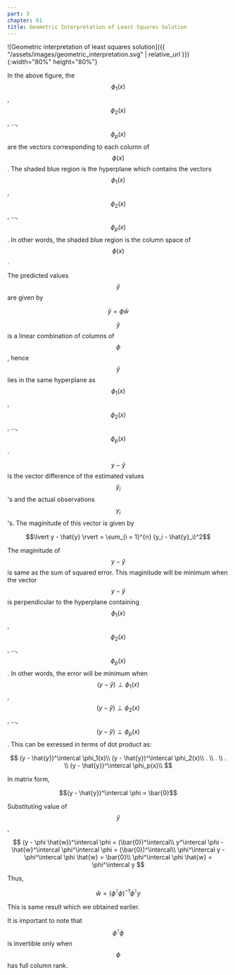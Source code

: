 ```yaml
---
part: 3
chapter: 01
title: Geometric Interpretation of Least Squares Solution
---
```

![Geometric interpretation of least squares solution]({{ "/assets/images/geometric_interpretation.svg" | relative_url }}){:width="80%" height="80%"}

In the above figure, the $$\phi_1(x)$$, $$\phi_2(x)$$, ..., $$\phi_p(x)$$ are 
the vectors corresponding to each column of $$\phi(x)$$. The shaded blue 
region is the hyperplane which contains the vectors $$\phi_1(x)$$, 
$$\phi_2(x)$$, ..., $$\phi_p(x)$$. In other words, the shaded blue region is 
the column space of $$\phi(x)$$.

The predicted values $$\hat{y}$$ are given by

$$\hat{y} = \phi \hat{w}$$

$$\hat{y}$$ is a linear combination of columns of $$\phi$$, hence $$\hat{y}$$ 
lies in the same hyperplane as $$\phi_1(x)$$, $$\phi_2(x)$$, ..., 
$$\phi_p(x)$$.

$$y - \hat{y}$$ is the vector difference of the estimated values 
$$\hat{y}_i$$'s and the actual observations $$y_i$$'s. The maginitude of this 
vector is given by

$$\lvert y - \hat{y} \rvert = \sum_{i = 1}^{n} (y_i - \hat{y}_i)^2$$

The maginitude of $$y - \hat{y}$$ is same as the sum of squared error. This 
maginitude will be minimum when the vector $$y - \hat{y}$$ is perpendicular to 
the hyperplane containing $$\phi_1(x)$$, $$\phi_2(x)$$, ..., $$\phi_p(x)$$. In 
other words, the error will be minimum when $$(y - \hat{y}) \perp \phi_1(x)$$, 
$$(y - \hat{y}) \perp \phi_2(x)$$, ..., $$(y - \hat{y}) \perp \phi_p(x)$$. 
This can be exressed in terms of dot product as:

$$
(y - \hat{y})^\intercal \phi_1(x)\\
(y - \hat{y})^\intercal \phi_2(x)\\
. \\
. \\
. \\
(y - \hat{y})^\intercal \phi_p(x)\\
$$

In matrix form,

$$(y - \hat{y})^\intercal \phi = \bar{0}$$

Substituting value of $$\hat{y}$$,

$$
(y - \phi \hat{w})^\intercal \phi = (\bar{0})^\intercal\\
y^\intercal \phi - \hat{w}^\intercal \phi^\intercal \phi = (\bar{0})^\intercal\\
\phi^\intercal y - \phi^\intercal \phi \hat{w} = \bar{0}\\
\phi^\intercal \phi \hat{w} = \phi^\intercal y
$$

Thus,

$$\hat{w} = (\phi^\intercal \phi)^{-1} \phi^\intercal y$$

This is same result which we obtained earlier.

It is important to note that $$\phi^\intercal \phi$$ is invertible only when $$\phi$$ 
has full column rank.
